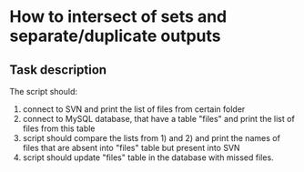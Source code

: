 
# How to intersect of sets and separate/duplicate outputs

## Task description

The script should:

1. connect to SVN and print the list of files from certain folder
2. connect to MySQL database, that have a table "files" and print the list of files from this table
3. script should compare the lists from 1) and 2) and print the names of files that are absent into "files" table but present into SVN
4. script should update "files" table in the database with missed files.
